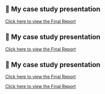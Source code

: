 ## 📄 My case study presentation

[Click here to view the Final Report](https://MananaML/MananaML.github.io/Final_report.pdf)

## 📄 My case study presentation

[Click here to view the Final Report](https://mananaml.github.io/Final_report.pdf)


## 📄 My case study presentation

[Click here to view the Final Report](https://mananaml.github.io/Final%20report.pdf)

[Click here to view the Final Report](https://mananaml.github.io/Final_report.pdf)
